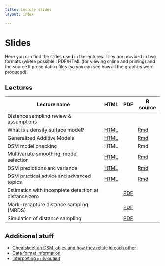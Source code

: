 ```yaml
---
title: Lecture slides
layout: index

---
```


# Slides

Here you can find the slides used in the lectures. They are provided in two formats (where possible): PDF/HTML (for viewing online and printing) and the source R presentation files (so you can see how all the graphics were produced).

## Lectures

Lecture name                                            |                       HTML                    | PDF                                    |            R source
--------------------------------------------------------|-----------------------------------------------|----------------------------------------|----------------------------------
Distance sampling review & assumptions                  |                                               |                                        |
What is a density surface model?                        |  [HTML](slides/dsm1-what-is-a-dsm.html)       |                                        |[Rmd](slides/dsm1-what-is-a-dsm.Rmd)
Generalized Additive Models                             |  [HTML](slides/dsm2-gams.html)                |                                        |[Rmd](slides/dsm2-gams.Rmd)
DSM model checking                                      |  [HTML](slides/dsm3-model-checking.html)      |                                        |[Rmd](slides/dsm3-model-checking.Rmd)
Multivariate smoothing, model selection                 |  [HTML](slides/dsm4-multiple-smooths.html)    |                                        |[Rmd](slides/dsm4-multiple-smooths.Rmd)
DSM predictions and variance                            |  [HTML](slides/dsm5-prediction-variance.html) |                                        |[Rmd](slides/dsm5-prediction-variance.Rmd)
DSM practical advice and advanced topics                |  [HTML](slides/dsm6-practical-advice.html)    |                                        |[Rmd](slides/dsm6-practical-advice.Rmd)
Estimation with incomplete detection at distance zero   |                                               | [PDF](slides/mrds1-g0.pdf)             |
Mark-recapture distance sampling (MRDS)                 |                                               | [PDF](slides/mrds2-MRDS_in_R.pdf)      |
Simulation of distance sampling                         |                                               | [PDF](slides/DSsimLecture.pdf)         |


## Additional stuff

- [Cheatsheet on DSM tables and how they relate to each other](slides/dsm_tables.png)
- [Data format information](slides/Data_format_for_distance_sampling_workshops.pdf)
- [Interpreting `mrds` output](slides/Interpreting_MRDS_output.pdf)
